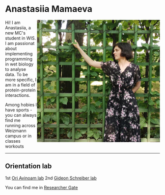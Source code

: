 # Anastasiia Mamaeva

<img src="./dnF-fvolsxs.jpg"  style="float:right;width:400px;height:400px;margin-right;"/>

Hi! I am Anastasiia, a new MC's student in WIS. I am passionat about implementing programming in wet biology to analyse data.
To be more specific, I am in a field of protein-protein interactions. 

Among hobies I have sports - you can always find me running across Weizmann campus or in classes workouts

---
## Orientation lab
1st [Ori Avinoam lab](https://www.weizmann.ac.il/Biomolecular_Sciences/Avinoam/)
2nd [Gideon Schreiber lab](https://www.weizmann.ac.il/Biomolecular_Sciences/schreiber/)


You can find me in [Researcher Gate](https://www.researchgate.net/profile/Anastasiia-Mamaeva-2)
